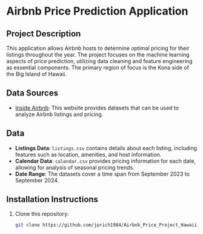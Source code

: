 # Airbnb Price Prediction Application

## Project Description
This application allows Airbnb hosts to determine optimal pricing for their listings throughout the year. The project focuses on the machine learning aspects of price prediction, utilizing data cleaning and feature engineering as essential components. The primary region of focus is the Kona side of the Big Island of Hawaii.

## Data Sources
- [Inside Airbnb](https://insideairbnb.com/): This website provides datasets that can be used to analyze Airbnb listings and pricing.

## Data
- **Listings Data**: `listings.csv` contains details about each listing, including features such as location, amenities, and host information.
- **Calendar Data**: `calendar.csv` provides pricing information for each date, allowing for analysis of seasonal pricing trends.
- **Date Range**: The datasets cover a time span from September 2023 to September 2024.

## Installation Instructions
1. Clone this repository:
   ```bash
   git clone https://github.com/jprich1984/Airbnb_Price_Project_Hawaii.git
